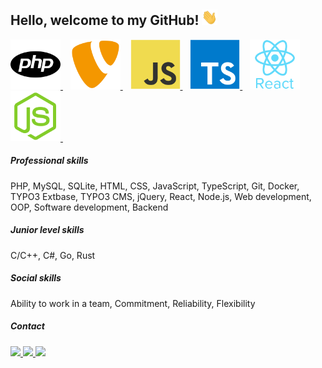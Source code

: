 
## Hello, welcome to my GitHub! <img src="https://raw.githubusercontent.com/mstaatz/mstaatz/master/wave.gif" height="25px" width="25px">

<a href="https://www.php.net/" title="PHP" target="_blank">
<img src="https://raw.githubusercontent.com/devicons/devicon/master/icons/php/php-plain.svg" width="80" alt="PHP" />
</a>&nbsp;&nbsp;
<a href="https://typo3.org/" title="TYPO3" target="_blank">
<img src="https://raw.githubusercontent.com/devicons/devicon/master/icons/typo3/typo3-original.svg" width="80" alt="TYPO 3" />
</a>&nbsp;&nbsp;
<a href="https://developer.mozilla.org/en-US/docs/Web/JavaScript" title="JavaScript" target="_blank">
<img src="https://raw.githubusercontent.com/devicons/devicon/master/icons/javascript/javascript-original.svg" width="80" alt="JavaScript" />
</a>&nbsp;&nbsp;
<a href="https://www.typescriptlang.org/" title="TypeScript" target="_blank">
<img src="https://raw.githubusercontent.com/devicons/devicon/master/icons/typescript/typescript-original.svg" width="80" alt="TypeScript" />
</a>&nbsp;&nbsp;
<a href="https://reactjs.org/" title="React" target="_blank">
<img src="https://raw.githubusercontent.com/devicons/devicon/master/icons/react/react-original-wordmark.svg" width="80" alt="React" /></a>&nbsp;&nbsp;
</a>&nbsp;&nbsp;
<a href="https://nodejs.org/" title="Node.js" target="_blank">
<img src="https://raw.githubusercontent.com/devicons/devicon/master/icons/nodejs/nodejs-original.svg" width="80" alt="Node.js" />
</a>&nbsp;&nbsp;

##### Professional skills
PHP, MySQL, SQLite, HTML, CSS, JavaScript, TypeScript, Git, Docker, TYPO3 Extbase, TYPO3 CMS, jQuery, React, Node.js, Web development, OOP, Software development, Backend

##### Junior level skills
C/C++, C#, Go, Rust

##### Social skills
Ability to work in a team, Commitment, Reliability, Flexibility

##### Contact
<a href="https://www.linkedin.com/in/michael-staatz-751723207/">
    <img src="https://img.shields.io/badge/LINKEDIN-12100E?logo=linkedin&color=09B603&logoColor=white" />
</a>
<a href="https://www.xing.com/profile/Michael_Staatz/">
    <img src="https://img.shields.io/badge/XING-12100E?logo=xing&color=09B603&logoColor=white" />
</a>
<a href="https://staatzstreich.de/">
    <img src="https://img.shields.io/badge/WEBSITE-12100E?logo=html5&color=09B603&logoColor=white" />
</a>



<!--
<br />
<img src="https://github-readme-stats.vercel.app/api/top-langs?username=staatzstreich&layout=compact"/>

**mstaatz/mstaatz** is a ✨ _special_ ✨ repository because its `README.md` (this file) appears on your GitHub profile.

Here are some ideas to get you started:

- 🔭 I’m currently working on ...
- 🌱 I’m currently learning ...
- 👯 I’m looking to collaborate on ...
- 🤔 I’m looking for help with ...
- 💬 Ask me about ...
- 📫 How to reach me: ...
- 😄 Pronouns: ...
- ⚡ Fun fact: ...
-->

